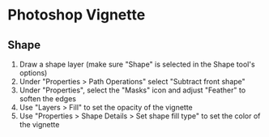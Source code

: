 # Photoshop Vignette

## Shape

1. Draw a shape layer (make sure "Shape" is selected in the Shape tool's options)
2. Under "Properties > Path Operations" select "Subtract front shape"
3. Under "Properties", select the "Masks" icon and adjust "Feather" to soften the edges
4. Use "Layers > Fill" to set the opacity of the vignette
4. Use "Properties > Shape Details > Set shape fill type" to set the color of the vignette